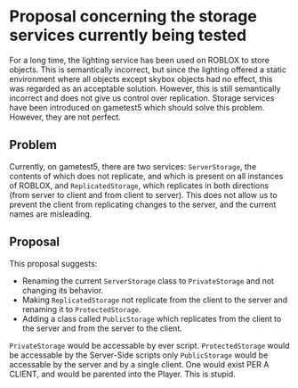# Proposal concerning the storage services currently being tested

For a long time, the lighting service has been used on ROBLOX to store objects. This is semantically incorrect, but since the lighting offered a static environment where all objects except skybox objects had no effect, this was regarded as an acceptable solution. However, this is still semantically incorrect and does not give us control over replication. Storage services have been introduced on gametest5 which should solve this problem. However, they are not perfect.

## Problem

Currently, on gametest5, there are two services: `ServerStorage`, the contents of which does not replicate, and which is present on all instances of ROBLOX, and `ReplicatedStorage`, which replicates in both directions (from server to client and from client to server). This does not allow us to prevent the client from replicating changes to the server, and the current names are misleading.

## Proposal

This proposal suggests:

* Renaming the current `ServerStorage` class to `PrivateStorage` and not changing its behavior.
* Making `ReplicatedStorage` not replicate from the client to the server and renaming it to `ProtectedStorage`.
* Adding a class called `PublicStorage` which replicates from the client to the server and from the server to the client.


`PrivateStorage` would be accessable by ever script.
`ProtectedStorage` would be accessable by the Server-Side scripts only
`PublicStorage` would be accessable by the server and by a single client.  One would exist PER A CLIENT, and would be parented into the Player.  This is stupid.
